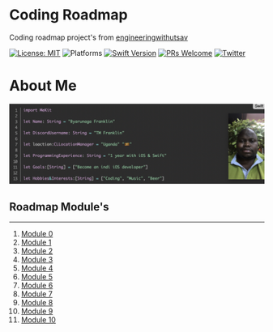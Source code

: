 # Coding Roadmap
Coding roadmap project's from [engineeringwithutsav](https://www.engineeringwithutsav.com/coding-roadmap)

[![License: MIT](https://img.shields.io/badge/License-MIT-yellow.svg)](https://opensource.org/licenses/MIT)
![Platforms](https://img.shields.io/badge/platform-macOS-lightgrey.svg)
[![Swift Version](https://img.shields.io/badge/Swift-5.2-F16D39.svg?style=flat)](https://developer.apple.com/swift)
[![PRs Welcome](https://img.shields.io/badge/PRs-welcome-brightgreen.svg?style=flat-square)](http://makeapullrequest.com)
[![Twitter](https://img.shields.io/badge/twitter-@byaruhaf-blue.svg)](http://twitter.com/byaruhaf)

# About Me
![Profile](Doc/About.jpg)

## Roadmap Module's
---
1. [Module 0](./Module_0_Basics/)
2. [Module 1](./Module_1_String_Manipulation/)
3. [Module 2](./Module_2_LinkedLists/)
4. [Module 3](./Module_3_Hashtables/)
5. [Module 4](./Module_4_Stacks/)
6. [Module 5](./Module_5_Queues/)
7. [Module 6](./Module_6_Recursion/)
8. [Module 7](./Module_7_Binary_Search/)
9. [Module 8](./Module_8_Trees/)
10. [Module 9](./Module_9_Graphs/)
11. [Module 10](./Module_9_Graphs/)